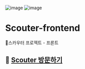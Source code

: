 ![image](https://user-images.githubusercontent.com/79893048/210140903-44abeb6c-88d2-4047-90ec-1a26d404ddb6.png)
![image](https://user-images.githubusercontent.com/79893048/215329281-7f6f2439-5d2e-45ab-b884-fc032ca9c962.png)
<br>
# Scouter-frontend
🤭스카우터 프로젝트 - 프론트


## 🏁 [Scouter 방문하기](https://dongju-na.github.io/scouter-frontend/)

